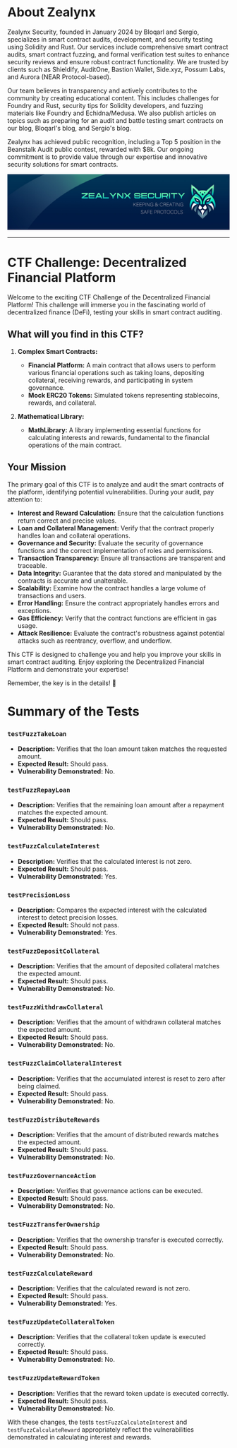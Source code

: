# About Zealynx


Zealynx Security, founded in January 2024 by Bloqarl and Sergio, specializes in smart contract audits, development, and security testing using Solidity and Rust. Our services include comprehensive smart contract audits, smart contract fuzzing, and formal verification test suites to enhance security reviews and ensure robust contract functionality. We are trusted by clients such as Shieldify, AuditOne, Bastion Wallet, Side.xyz, Possum Labs, and Aurora (NEAR Protocol-based).

Our team believes in transparency and actively contributes to the community by creating educational content. This includes challenges for Foundry and Rust, security tips for Solidity developers, and fuzzing materials like Foundry and Echidna/Medusa. We also publish articles on topics such as preparing for an audit and battle testing smart contracts on our blog, Bloqarl's blog, and Sergio's blog.

Zealynx has achieved public recognition, including a Top 5 position in the Beanstalk Audit public contest, rewarded with $8k. Our ongoing commitment is to provide value through our expertise and innovative security solutions for smart contracts.

<img width="700" alt="image" src="image/zealynx.png">

---

# CTF Challenge: Decentralized Financial Platform

Welcome to the exciting CTF Challenge of the Decentralized Financial Platform! This challenge will immerse you in the fascinating world of decentralized finance (DeFi), testing your skills in smart contract auditing.

## What will you find in this CTF?

1. **Complex Smart Contracts:**
   - **Financial Platform:** A main contract that allows users to perform various financial operations such as taking loans, depositing collateral, receiving rewards, and participating in system governance.
   - **Mock ERC20 Tokens:** Simulated tokens representing stablecoins, rewards, and collateral.

2. **Mathematical Library:**
   - **MathLibrary:** A library implementing essential functions for calculating interests and rewards, fundamental to the financial operations of the main contract.

## Your Mission

The primary goal of this CTF is to analyze and audit the smart contracts of the platform, identifying potential vulnerabilities. During your audit, pay attention to:

- **Interest and Reward Calculation:** Ensure that the calculation functions return correct and precise values.
- **Loan and Collateral Management:** Verify that the contract properly handles loan and collateral operations.
- **Governance and Security:** Evaluate the security of governance functions and the correct implementation of roles and permissions.
- **Transaction Transparency:** Ensure all transactions are transparent and traceable.
- **Data Integrity:** Guarantee that the data stored and manipulated by the contracts is accurate and unalterable.
- **Scalability:** Examine how the contract handles a large volume of transactions and users.
- **Error Handling:** Ensure the contract appropriately handles errors and exceptions.
- **Gas Efficiency:** Verify that the contract functions are efficient in gas usage.
- **Attack Resilience:** Evaluate the contract's robustness against potential attacks such as reentrancy, overflow, and underflow.

This CTF is designed to challenge you and help you improve your skills in smart contract auditing. Enjoy exploring the Decentralized Financial Platform and demonstrate your expertise!

Remember, the key is in the details! 🚀

# Summary of the Tests

### `testFuzzTakeLoan`

- **Description:** Verifies that the loan amount taken matches the requested amount.
- **Expected Result:** Should pass.
- **Vulnerability Demonstrated:** No.

### `testFuzzRepayLoan`

- **Description:** Verifies that the remaining loan amount after a repayment matches the expected amount.
- **Expected Result:** Should pass.
- **Vulnerability Demonstrated:** No.

### `testFuzzCalculateInterest`

- **Description:** Verifies that the calculated interest is not zero.
- **Expected Result:** Should pass.
- **Vulnerability Demonstrated:** Yes.

### `testPrecisionLoss`

- **Description:** Compares the expected interest with the calculated interest to detect precision losses.
- **Expected Result:** Should not pass.
- **Vulnerability Demonstrated:** Yes.

### `testFuzzDepositCollateral`

- **Description:** Verifies that the amount of deposited collateral matches the expected amount.
- **Expected Result:** Should pass.
- **Vulnerability Demonstrated:** No.

### `testFuzzWithdrawCollateral`

- **Description:** Verifies that the amount of withdrawn collateral matches the expected amount.
- **Expected Result:** Should pass.
- **Vulnerability Demonstrated:** No.

### `testFuzzClaimCollateralInterest`

- **Description:** Verifies that the accumulated interest is reset to zero after being claimed.
- **Expected Result:** Should pass.
- **Vulnerability Demonstrated:** No.

### `testFuzzDistributeRewards`

- **Description:** Verifies that the amount of distributed rewards matches the expected amount.
- **Expected Result:** Should pass.
- **Vulnerability Demonstrated:** No.

### `testFuzzGovernanceAction`

- **Description:** Verifies that governance actions can be executed.
- **Expected Result:** Should pass.
- **Vulnerability Demonstrated:** No.

### `testFuzzTransferOwnership`

- **Description:** Verifies that the ownership transfer is executed correctly.
- **Expected Result:** Should pass.
- **Vulnerability Demonstrated:** No.

### `testFuzzCalculateReward`

- **Description:** Verifies that the calculated reward is not zero.
- **Expected Result:** Should pass.
- **Vulnerability Demonstrated:** Yes.

### `testFuzzUpdateCollateralToken`

- **Description:** Verifies that the collateral token update is executed correctly.
- **Expected Result:** Should pass.
- **Vulnerability Demonstrated:** No.

### `testFuzzUpdateRewardToken`

- **Description:** Verifies that the reward token update is executed correctly.
- **Expected Result:** Should pass.
- **Vulnerability Demonstrated:** No.

With these changes, the tests `testFuzzCalculateInterest` and `testFuzzCalculateReward` appropriately reflect the vulnerabilities demonstrated in calculating interest and rewards.
